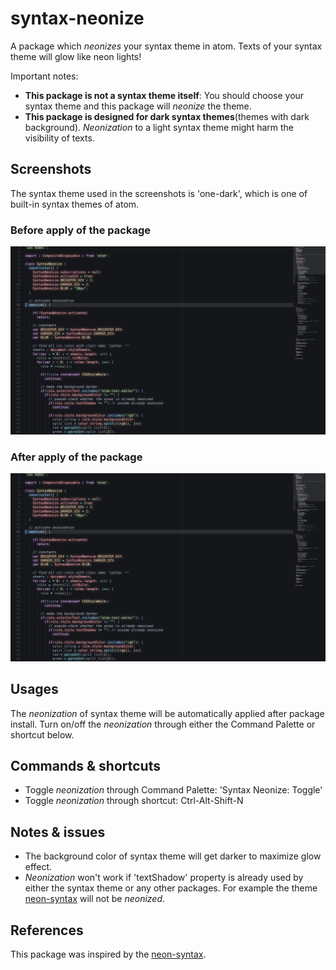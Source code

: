 # syntax-neonize
A package which *neonizes* your syntax theme in atom.
Texts of your syntax theme will glow like neon lights!

Important notes:
* **This package is not a syntax theme itself**: You should choose your syntax theme and this package will *neonize* the theme.
* **This package is designed for dark syntax themes**(themes with dark background). *Neonization* to a light syntax theme might harm the visibility of texts.

## Screenshots
The syntax theme used in the screenshots is 'one-dark', which is one of built-in syntax themes of atom.

### Before apply of the package
![Screenshot](docs/before_neonize.png)

### After apply of the package
![Screenshot](docs/after_neonize.png)

## Usages
The *neonization* of syntax theme will be automatically applied after package install.
Turn on/off the *neonization* through either the Command Palette or shortcut below.

## Commands & shortcuts
* Toggle *neonization* through Command Palette: 'Syntax Neonize: Toggle'
* Toggle *neonization* through shortcut: Ctrl-Alt-Shift-N

## Notes & issues
* The background color of syntax theme will get darker to maximize glow effect.
* *Neonization* won't work if 'textShadow' property is already used by either the syntax theme or any other packages. For example the theme [neon-syntax](https://atom.io/packages/neon-syntax) will not be *neonized*.

## References
This package was inspired by the [neon-syntax](https://atom.io/packages/neon-syntax).
